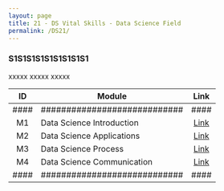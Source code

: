 ```yaml
---
layout: page
title: 21 - DS Vital Skills - Data Science Field
permalink: /DS21/
---
```


<h3>S1S1S1S1S1S1S1S1S1</h3>

xxxxx xxxxx xxxxx

| ID | Module                     |Link|
|:--:|----------------------------|:--:|
|####|############################|####|
| M1 | Data Science Introduction  |[Link](/03-MSDS-Courses/MSDS19/M1/)|
| M2 | Data Science Applications  |[Link](/03-MSDS-Courses/MSDS19/M2/)|
| M3 | Data Science Process       |[Link](/03-MSDS-Courses/MSDS19/M3/)|
| M4 | Data Science Communication |[Link](/03-MSDS-Courses/MSDS19/M4/)|
|####|############################|####|

